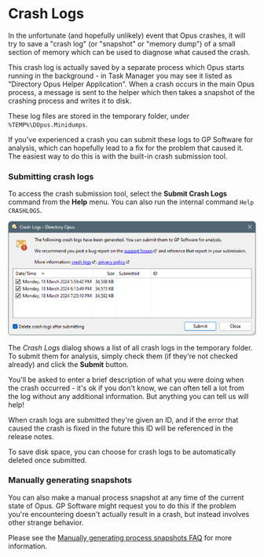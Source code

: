 # Crash Logs

In the unfortunate (and hopefully unlikely) event that Opus crashes, it will try to save a "crash log" (or "snapshot" or "memory dump") of a small section of memory which can be used to diagnose what caused the crash.

This crash log is actually saved by a separate process which Opus starts running in the background - in Task Manager you may see it listed as "Directory Opus Helper Application". When a crash occurs in the main Opus process, a message is sent to the helper which then takes a snapshot of the crashing process and writes it to disk.

These log files are stored in the temporary folder, under `%TEMP%\DOpus.Minidumps`.

If you've experienced a crash you can submit these logs to GP Software for analysis, which can hopefully lead to a fix for the problem that caused it. The easiest way to do this is with the built-in crash submission tool.

### Submitting crash logs

To access the crash submission tool, select the **Submit Crash Logs** command from the **Help** menu. You can also run the internal command `Help CRASHLOGS`.

![](/Manual/images/media/13/crashlogs.png)

The *Crash Logs* dialog shows a list of all crash logs in the temporary folder. To submit them for analysis, simply check them (if they're not checked already) and click the **Submit** button.

You'll be asked to enter a brief description of what you were doing when the crash occurred - it's ok if you don't know, we can often tell a lot from the log without any additional information. But anything you can tell us will help!

When crash logs are submitted they're given an ID, and if the error that caused the crash is fixed in the future this ID will be referenced in the release notes.

To save disk space, you can choose for crash logs to be automatically deleted once submitted.

### Manually generating snapshots

You can also make a manual process snapshot at any time of the current state of Opus. GP Software might request you to do this if the problem you're encountering doesn't actually result in a crash, but instead involves other strange behavior.

Please see the [Manually generating process snapshots FAQ](https://resource.dopus.com/t/manually-generating-process-snapshots/34071) for more information.
